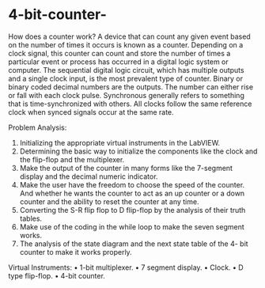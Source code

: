 # 4-bit-counter-
How does a counter work?
A device that can count any given event based on the number of times 
it occurs is known as a counter. Depending on a clock signal, this 
counter can count and store the number of times a particular event or 
process has occurred in a digital logic system or computer. The 
sequential digital logic circuit, which has multiple outputs and a single 
clock input, is the most prevalent type of counter. Binary or binary coded decimal numbers are the outputs. The number can either rise or 
fall with each clock pulse. 
Synchronous generally refers to something that is time-synchronized 
with others. All clocks follow the same reference clock when synced 
signals occur at the same rate.


Problem Analysis:
1. Initializing the appropriate virtual instruments in the LabVIEW. 
2. Determining the basic way to initialize the components like the 
clock and the flip-flop and the multiplexer. 
3. Make the output of the counter in many forms like the 7-segment 
display and the decimal numeric indicator. 
4. Make the user have the freedom to choose the speed of the 
counter. And whether he wants the counter to act as an up counter 
or a down counter and the ability to reset the counter at any time. 
5. Converting the S-R flip flop to D flip-flop by the analysis of their 
truth tables. 
6. Make use of the coding in the while loop to make the seven 
segment works. 
7. The analysis of the state diagram and the next state table of the 4-
bit counter to make it works properly.



Virtual Instruments:
• 1-bit multiplexer. 
• 7 segment display. 
• Clock. 
• D type flip-flop. 
• 4-bit counter. 
